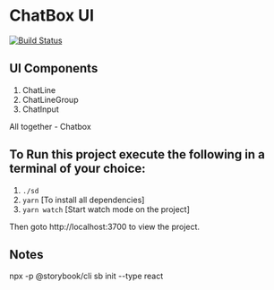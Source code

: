 # ChatBox UI

[![Build Status](https://travis-ci.com/gmetrixr/chatbox-ui.svg?branch=master)](https://travis-ci.com/gmetrixr/chatbox-ui)

## UI Components

1. ChatLine
2. ChatLineGroup
3. ChatInput

All together - Chatbox

## To Run this project execute the following in a terminal of your choice:
1. `./sd`
2. `yarn` [To install all dependencies]
3. `yarn watch` [Start watch mode on the project]

Then goto http://localhost:3700 to view the project. 

## Notes

npx -p @storybook/cli sb init --type react
